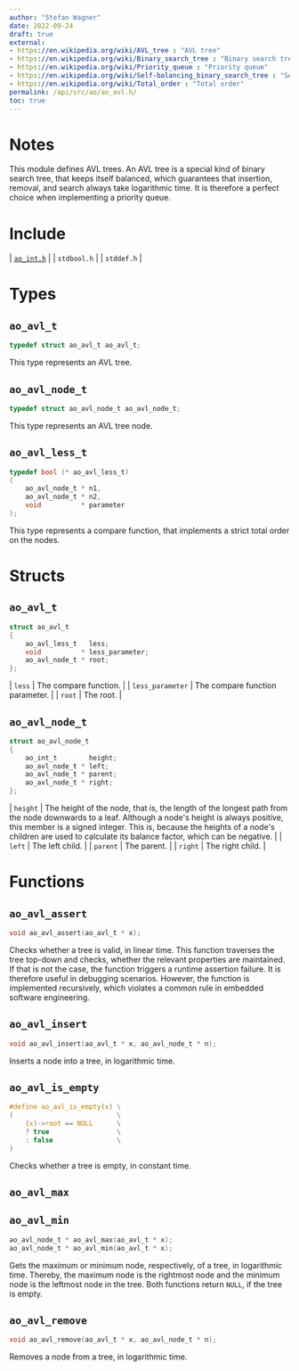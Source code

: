 ```yaml
---
author: "Stefan Wagner"
date: 2022-09-24
draft: true
external:
- https://en.wikipedia.org/wiki/AVL_tree : "AVL tree"
- https://en.wikipedia.org/wiki/Binary_search_tree : "Binary search tree"
- https://en.wikipedia.org/wiki/Priority_queue : "Priority queue"
- https://en.wikipedia.org/wiki/Self-balancing_binary_search_tree : "Self-balancing binary search tree"
- https://en.wikipedia.org/wiki/Total_order : "Total order"
permalink: /api/src/ao/ao_avl.h/
toc: true
---
```


# Notes

This module defines AVL trees. An AVL tree is a special kind of binary search tree, that keeps itself balanced, which guarantees that insertion, removal, and search always take logarithmic time. It is therefore a perfect choice when implementing a priority queue.

# Include

| [`ao_int.h`](ao_int.h.md) |
| `stdbool.h` |
| `stddef.h` |

# Types

## `ao_avl_t`

```c
typedef struct ao_avl_t ao_avl_t;
```

This type represents an AVL tree.

## `ao_avl_node_t`

```c
typedef struct ao_avl_node_t ao_avl_node_t;
```

This type represents an AVL tree node.

## `ao_avl_less_t`

```c
typedef bool (* ao_avl_less_t)
(
    ao_avl_node_t * n1,
    ao_avl_node_t * n2,
    void          * parameter
);
```

This type represents a compare function, that implements a strict total order on the nodes.

# Structs

## `ao_avl_t`

```c
struct ao_avl_t
{
    ao_avl_less_t   less;
    void          * less_parameter;
    ao_avl_node_t * root;
};
```

| `less` | The compare function. |
| `less_parameter` | The compare function parameter. |
| `root` | The root. |

## `ao_avl_node_t`

```c
struct ao_avl_node_t
{
    ao_int_t        height;
    ao_avl_node_t * left;
    ao_avl_node_t * parent;
    ao_avl_node_t * right;
};
```

| `height` | The height of the node, that is, the length of the longest path from the node downwards to a leaf. Although a node's height is always positive, this member is a signed integer. This is, because the heights of a node's children are used to calculate its balance factor, which can be negative. |
| `left` | The left child. |
| `parent` | The parent. |
| `right` | The right child. |

# Functions

## `ao_avl_assert`

```c
void ao_avl_assert(ao_avl_t * x);
```

Checks whether a tree is valid, in linear time. This function traverses the tree top-down and checks, whether the relevant properties are maintained. If that is not the case, the function triggers a runtime assertion failure. It is therefore useful in debugging scenarios. However, the function is implemented recursively, which violates a common rule in embedded software engineering.

## `ao_avl_insert`

```c
void ao_avl_insert(ao_avl_t * x, ao_avl_node_t * n);
```

Inserts a node into a tree, in logarithmic time.

## `ao_avl_is_empty`

```c
#define ao_avl_is_empty(x) \
(                          \
    (x)->root == NULL      \
    ? true                 \
    : false                \
)
```

Checks whether a tree is empty, in constant time.

## `ao_avl_max`
## `ao_avl_min`

```c
ao_avl_node_t * ao_avl_max(ao_avl_t * x);
ao_avl_node_t * ao_avl_min(ao_avl_t * x);
```

Gets the maximum or minimum node, respectively, of a tree, in logarithmic time. Thereby, the maximum node is the rightmost node and the minimum node is the leftmost node in the tree. Both functions return `NULL`, if the tree is empty.

## `ao_avl_remove`

```c
void ao_avl_remove(ao_avl_t * x, ao_avl_node_t * n);
```

Removes a node from a tree, in logarithmic time.

